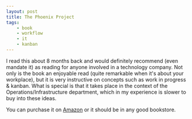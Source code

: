 ```yaml
---
layout: post
title: The Phoenix Project
tags:
    - book
    - workflow
    - it
    - kanban
---
```


I read this about 8 months back and would definitely recommend (even mandate it) as reading for anyone involved in a technology company. Not only is the book an enjoyable read (quite remarkable when it's about your workplace), but it is very instructive on concepts such as work in progress & kanban. What is special is that it takes place in the context of the Operations/Infrastructure department, which in my experience is slower to buy into these ideas.

You can purchase it on [Amazon](http://www.amazon.co.uk/The-Phoenix-Project-Helping-Business-ebook/dp/B00AZRBLHO) or it should be in any good bookstore.
